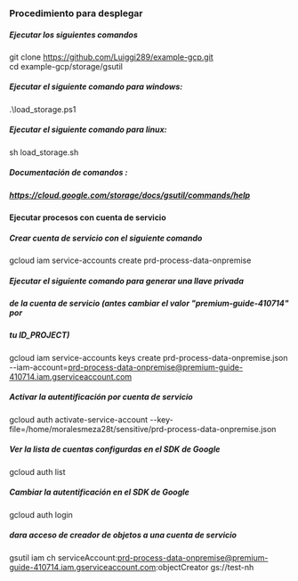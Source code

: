 ### Procedimiento para desplegar 

##### Ejecutar los siguientes comandos 

git clone https://github.com/Luiggi289/example-gcp.git  
cd example-gcp/storage/gsutil

##### Ejecutar el siguiente comando para windows:

.\load_storage.ps1

##### Ejecutar el siguiente comando para linux:

sh load_storage.sh

##### Documentación de comandos :
##### https://cloud.google.com/storage/docs/gsutil/commands/help

#### Ejecutar procesos con cuenta de servicio

##### Crear cuenta de servicio con el siguiente comando

gcloud iam service-accounts create prd-process-data-onpremise

##### Ejecutar el siguiente comando para generar una llave privada 
##### de la cuenta de servicio (antes cambiar el valor "premium-guide-410714" por
##### tu ID_PROJECT)

gcloud iam service-accounts keys create prd-process-data-onpremise.json \
--iam-account=prd-process-data-onpremise@premium-guide-410714.iam.gserviceaccount.com

##### Activar la autentificación por cuenta de servicio
gcloud auth activate-service-account --key-file=/home/moralesmeza28t/sensitive/prd-process-data-onpremise.json

##### Ver la lista de cuentas configurdas en el SDK de Google
gcloud auth list

##### Cambiar la autentificación en el SDK de Google
gcloud auth login

##### dara acceso de creador de objetos a una cuenta de servicio
gsutil iam ch serviceAccount:prd-process-data-onpremise@premium-guide-410714.iam.gserviceaccount.com:objectCreator gs://test-nh